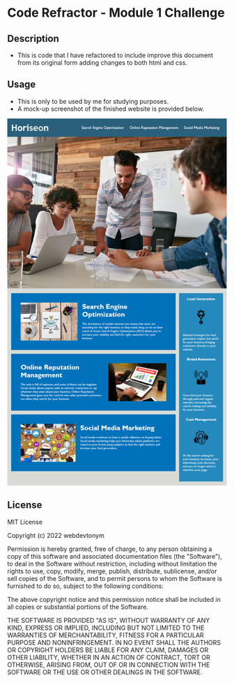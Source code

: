 # Code Refractor - Module 1 Challenge

## Description

- This is code that I have refactored to include improve this document from its original form adding changes to both html and css.


## Usage

- This is only to be used by me for studying purposes. 
- A mock-up screenshot of the finished website is provided below.

![challenge-demo](week-1/challenge/Assets/01-html-css-git-challenge-demo.png)

## License

MIT License

Copyright (c) 2022 webdevtonym

Permission is hereby granted, free of charge, to any person obtaining a copy
of this software and associated documentation files (the "Software"), to deal
in the Software without restriction, including without limitation the rights
to use, copy, modify, merge, publish, distribute, sublicense, and/or sell
copies of the Software, and to permit persons to whom the Software is
furnished to do so, subject to the following conditions:

The above copyright notice and this permission notice shall be included in all
copies or substantial portions of the Software.

THE SOFTWARE IS PROVIDED "AS IS", WITHOUT WARRANTY OF ANY KIND, EXPRESS OR
IMPLIED, INCLUDING BUT NOT LIMITED TO THE WARRANTIES OF MERCHANTABILITY,
FITNESS FOR A PARTICULAR PURPOSE AND NONINFRINGEMENT. IN NO EVENT SHALL THE
AUTHORS OR COPYRIGHT HOLDERS BE LIABLE FOR ANY CLAIM, DAMAGES OR OTHER
LIABILITY, WHETHER IN AN ACTION OF CONTRACT, TORT OR OTHERWISE, ARISING FROM,
OUT OF OR IN CONNECTION WITH THE SOFTWARE OR THE USE OR OTHER DEALINGS IN THE
SOFTWARE.
